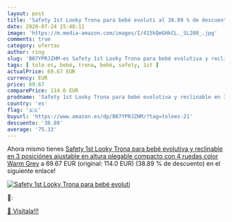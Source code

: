 ```yaml
---
layout: post
title: 'Safety 1st Looky Trona para bebé evoluti al 38.89 % de descuento'
date: 2020-07-24 15:48:11
image: 'https://m.media-amazon.com/images/I/415kQmGHkCL._SL200_.jpg'
comments: true
category: ofertas
author: ring
slug: 'B07YPRJZHM-es Safety 1st Looky Trona para bebé evolutiva y reclinable en...'
tags: [ tole.es, bebé, trona, bebé, safety, 1st ]
actualPrice: 69.67 EUR
currency: EUR
price: 69.67
comparePrice: 114.0 EUR
prodname: 'Safety 1st Looky Trona para bebé evolutiva y reclinable en 3 posiciónes  ajustable en altura  plegable compacto con 4 ruedas  color Warm Grey'
country: 'es'
flag: '🇪🇸'
buyurl: 'https://www.amazon.es/dp/B07YPRJZHM/?tag=tolees-21'
descuento: '38.89'
average: '75.33'
---
```


Ahora mismo tienes [Safety 1st Looky Trona para bebé evolutiva y reclinable en 3 posiciónes  ajustable en altura  plegable compacto con 4 ruedas  color Warm Grey](https://www.amazon.es/dp/B07YPRJZHM/?tag=tolees-21) a 69.67 EUR (original: 114.0 EUR) (38.89 %  de descuento) en el siguiente enlace!

[![Safety 1st Looky Trona para bebé evoluti](https://m.media-amazon.com/images/I/415kQmGHkCL._SL200_.jpg)](https://www.amazon.es/dp/B07YPRJZHM/?tag=tolees-21)

🔎:


[🛒 Visítala!!!](https://www.amazon.es/dp/B07YPRJZHM/?tag=tolees-21)
